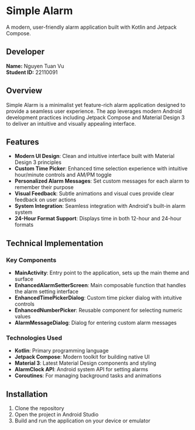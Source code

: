 # Simple Alarm

A modern, user-friendly alarm application built with Kotlin and Jetpack Compose.

## Developer
**Name:** Nguyen Tuan Vu  
**Student ID:** 22110091

## Overview

Simple Alarm is a minimalist yet feature-rich alarm application designed to provide a seamless user experience. The app leverages modern Android development practices including Jetpack Compose and Material Design 3 to deliver an intuitive and visually appealing interface.

## Features

- **Modern UI Design**: Clean and intuitive interface built with Material Design 3 principles
- **Custom Time Picker**: Enhanced time selection experience with intuitive hour/minute controls and AM/PM toggle
- **Personalized Alarm Messages**: Set custom messages for each alarm to remember their purpose
- **Visual Feedback**: Subtle animations and visual cues provide clear feedback on user actions
- **System Integration**: Seamless integration with Android's built-in alarm system
- **24-Hour Format Support**: Displays time in both 12-hour and 24-hour formats

## Technical Implementation

### Key Components

- **MainActivity**: Entry point to the application, sets up the main theme and surface
- **EnhancedAlarmSetterScreen**: Main composable function that handles the alarm setting interface
- **EnhancedTimePickerDialog**: Custom time picker dialog with intuitive controls
- **EnhancedNumberPicker**: Reusable component for selecting numeric values
- **AlarmMessageDialog**: Dialog for entering custom alarm messages

### Technologies Used

- **Kotlin**: Primary programming language
- **Jetpack Compose**: Modern toolkit for building native UI
- **Material 3**: Latest Material Design components and styling
- **AlarmClock API**: Android system API for setting alarms
- **Coroutines**: For managing background tasks and animations

## Installation

1. Clone the repository
2. Open the project in Android Studio
3. Build and run the application on your device or emulator


